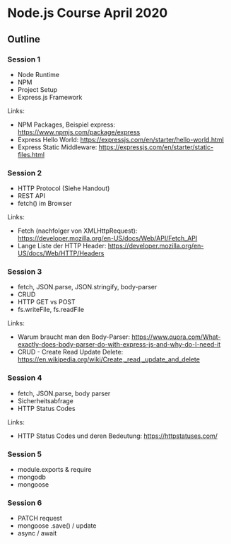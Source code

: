 # Node.js Course April 2020

## Outline

### Session 1
* Node Runtime
* NPM
* Project Setup
* Express.js Framework

Links:
* NPM Packages, Beispiel express: https://www.npmjs.com/package/express
* Express Hello World: https://expressjs.com/en/starter/hello-world.html
* Express Static Middleware: https://expressjs.com/en/starter/static-files.html



### Session 2
* HTTP Protocol (Siehe Handout)
* REST API
* fetch() im Browser

Links:
* Fetch (nachfolger von XMLHttpRequest): https://developer.mozilla.org/en-US/docs/Web/API/Fetch_API
* Lange Liste der HTTP Header: https://developer.mozilla.org/en-US/docs/Web/HTTP/Headers


### Session 3
* fetch, JSON.parse, JSON.stringify, body-parser
* CRUD
* HTTP GET vs POST
* fs.writeFile, fs.readFile

Links:
* Warum braucht man den Body-Parser: https://www.quora.com/What-exactly-does-body-parser-do-with-express-js-and-why-do-I-need-it
* CRUD - Create Read Update Delete: https://en.wikipedia.org/wiki/Create,_read,_update_and_delete


### Session 4
* fetch, JSON.parse, body parser
* Sicherheitsabfrage
* HTTP Status Codes

Links:
* HTTP Status Codes und deren Bedeutung: https://httpstatuses.com/

### Session 5
* module.exports & require
* mongodb
* mongoose

### Session 6
* PATCH request
* mongoose .save() / update
* async / await
